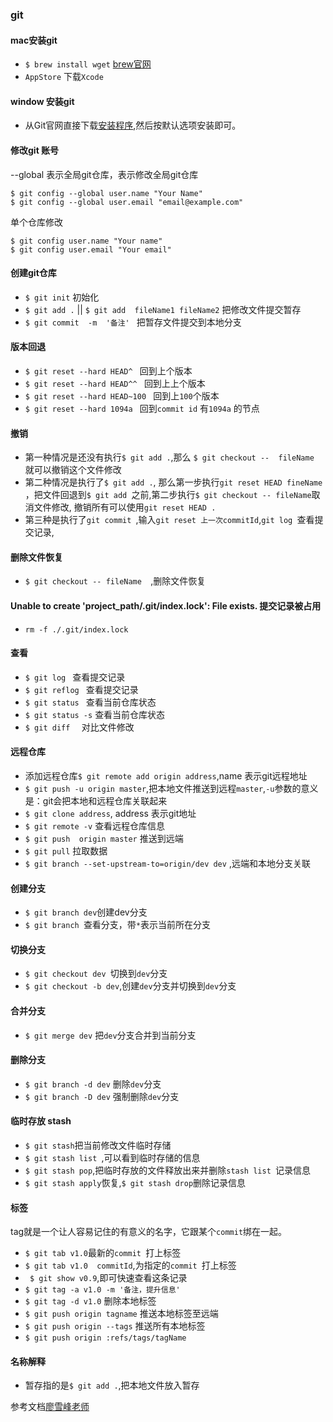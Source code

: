 ### git 

#### mac安装git
- ```$ brew install wget```  [brew官网](https://brew.sh/)
- ```AppStore``` 下载```Xcode```
#### window 安装git
- 从Git官网直接下载[安装程序](https://git-scm.com/downloads),然后按默认选项安装即可。

#### 修改git 账号
--global 表示全局git仓库，表示修改全局git仓库
```
$ git config --global user.name "Your Name"
$ git config --global user.email "email@example.com"
```
单个仓库修改
```
$ git config user.name "Your name"
$ git config user.email "Your email"
```

#### 创建git仓库
-  ```$ git init``` 初始化
-  ```$ git add .``` || ```$ git add  fileName1 fileName2```   把修改文件提交暂存
- ```$ git commit  -m  '备注' ``` 把暂存文件提交到本地分支

#### 版本回退
- ```$ git reset --hard HEAD^ ``` 回到上个版本
- ```$ git reset --hard HEAD^^ ``` 回到上上个版本
- ```$ git reset --hard HEAD~100 ``` 回到上```100```个版本
- ```$ git reset --hard 1094a ``` 回到```commit id``` 有```1094a``` 的节点

#### 撤销

- 第一种情况是还没有执行```$ git add .```,那么 ```$ git checkout --  fileName ```  就可以撤销这个文件修改
- 第二种情况是执行了```$ git add .```,  那么第一步执行```git reset HEAD fineName ```，把文件回退到```$ git add ```之前,第二步执行```$ git checkout -- fileName```取消文件修改, 撤销所有可以使用```git reset HEAD . ```
- 第三种是执行了```git commit ```,输入```git reset 上一次commitId```,```git log ```查看提交记录,

#### 删除文件恢复
- ```$ git checkout -- fileName  ```,删除文件恢复 

#### Unable to create 'project_path/.git/index.lock': File exists. 提交记录被占用
- ```rm -f ./.git/index.lock```

#### 查看 
- ```$ git log ``` 查看提交记录
- ```$ git reflog ``` 查看提交记录
- ```$ git status ``` 查看当前仓库状态
- ```$ git status -s``` 查看当前仓库状态
- ```$ git diff  ``` 对比文件修改

#### 远程仓库
- 添加远程仓库```$ git remote add origin address```,name 表示git远程地址
- ```$ git push -u origin master```,把本地文件推送到远程```master```,```-u```参数的意义是：git会把本地和远程仓库关联起来
- ```$ git clone address```, address 表示git地址
- ```$ git remote -v``` 查看远程仓库信息
- ```$ git push  origin master``` 推送到远端
- ```$ git pull``` 拉取数据
- ```$ git branch --set-upstream-to=origin/dev dev``` ,远端和本地分支关联

#### 创建分支
- ```$ git branch dev```创建dev分支
- ```$ git branch ```查看分支，带```*```表示当前所在分支

#### 切换分支
- ```$ git checkout dev ```切换到```dev```分支
- ```$ git checkout -b dev```,创建```dev```分支并切换到```dev```分支

#### 合并分支
- ```$ git merge dev``` 把```dev```分支合并到当前分支

#### 删除分支
- ```$ git branch -d dev``` 删除```dev```分支
- ```$ git branch -D dev``` 强制删除```dev```分支

#### 临时存放 stash
- ```$ git stash```把当前修改文件临时存储
- ```$ git stash list ```,可以看到临时存储的信息
- ```$ git stash pop```,把临时存放的文件释放出来并删除```stash list ```记录信息
- ```$ git stash apply```恢复,```$ git stash drop```删除记录信息

#### 标签 
tag就是一个让人容易记住的有意义的名字，它跟某个```commit```绑在一起。
- ```$ git tab v1.0```最新的```commit ```打上标签
- ```$ git tab v1.0  commitId```,为指定的```commit ```打上标签
- ``` $ git show v0.9```,即可快速查看这条记录
- ```$ git tag -a v1.0 -m '备注，提升信息'```
- ```$ git tag -d v1.0```  删除本地标签
- ```$ git push origin tagname``` 推送本地标签至远端
- ```$ git push origin --tags``` 推送所有本地标签
- ```$ git push origin :refs/tags/tagName```

#### 名称解释
- 暂存指的是```$ git add .```,把本地文件放入暂存


参考文档[廖雪峰老师](https://www.liaoxuefeng.com/wiki/0013739516305929606dd18361248578c67b8067c8c017b000)
